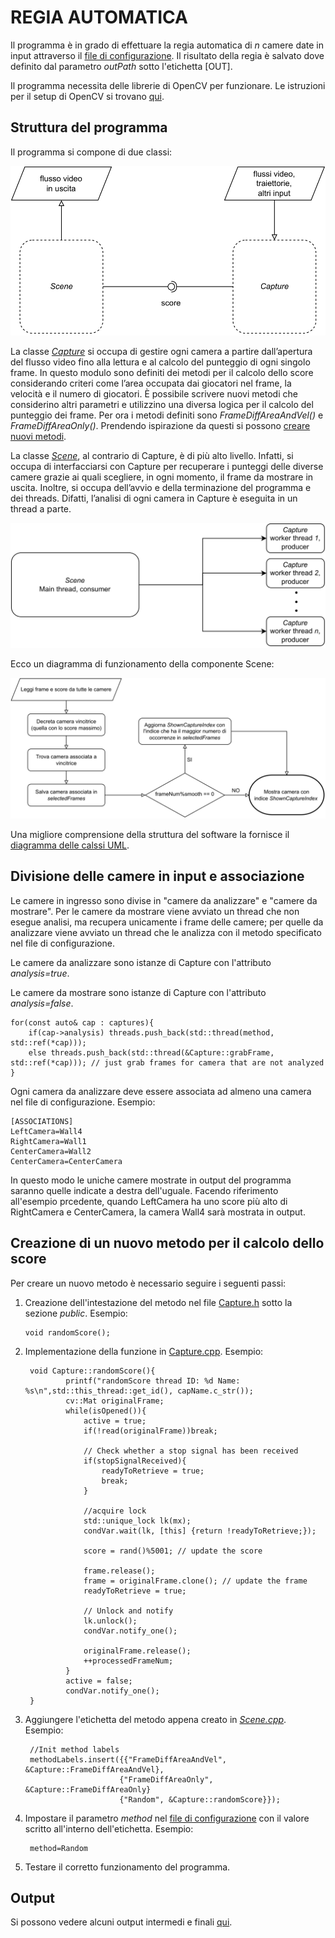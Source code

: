 # REGIA AUTOMATICA
Il programma è in grado di effettuare la regia automatica di *n* camere date in input attraverso il [file di configurazione](./scene.conf). 
Il risultato della regia è salvato dove definito dal parametro *outPath* sotto l'etichetta [OUT].

Il programma necessita delle librerie di OpenCV per funzionare. Le istruzioni per il setup di OpenCV si trovano [qui](./workspace%20configuration/VScode_configurations_c%2B%2B_and_OpenCV.md).

## Struttura del programma

Il programma si compone di due classi:

![](./diagrams/macrostruttura.svg)

La classe [*Capture*](./src/capture.h) si occupa di gestire ogni camera a partire dall’apertura del flusso video
fino alla lettura e al calcolo del punteggio di ogni singolo frame. In questo modulo sono definiti dei
metodi per il calcolo dello score considerando criteri come l’area occupata dai giocatori nel frame, la
velocità e il numero di giocatori. È possibile scrivere nuovi metodi che considerino altri parametri e
utilizzino una diversa logica per il calcolo del punteggio dei frame. Per ora i metodi definiti sono *FrameDiffAreaAndVel()* e *FrameDiffAreaOnly()*. Prendendo ispirazione da questi si possono [creare nuovi metodi](#creazione-di-un-nuovo-metodo-per-il-calcolo-dello-score).

La classe [*Scene*](./src/scene.h), al contrario di Capture, è di più alto livello. Infatti, si occupa di interfacciarsi
con Capture per recuperare i punteggi delle diverse camere grazie ai quali scegliere, in ogni momento,
il frame da mostrare in uscita. Inoltre, si occupa dell’avvio e della terminazione del programma e
dei threads. Difatti, l’analisi di ogni camera in Capture è eseguita in un thread a parte. 

![](./diagrams/thread.svg)

Ecco un diagramma di funzionamento della componente Scene:

![](./diagrams/flussoScene.svg)

Una migliore comprensione della struttura del software la fornisce il [diagramma delle calssi UML](./diagrams/uml.pdf).

## Divisione delle camere in input e associazione

Le camere in ingresso sono divise in "camere da analizzare" e "camere da mostrare". Per le camere da mostrare viene avviato un thread che non esegue analisi, ma recupera unicamente i frame delle camere; per quelle da analizzare viene avviato un thread che le analizza con il metodo specificato nel file di configurazione.

Le camere da analizzare sono istanze di Capture con l'attributo *analysis=true*.

Le camere da mostrare sono istanze di Capture con l'attributo *analysis=false*.

    for(const auto& cap : captures){
        if(cap->analysis) threads.push_back(std::thread(method, std::ref(*cap)));
        else threads.push_back(std::thread(&Capture::grabFrame, std::ref(*cap))); // just grab frames for camera that are not analyzed
    }

Ogni camera da analizzare deve essere associata ad almeno una camera nel file di configurazione. Esempio:

    [ASSOCIATIONS]
    LeftCamera=Wall4
    RightCamera=Wall1
    CenterCamera=Wall2
    CenterCamera=CenterCamera

In questo modo le uniche camere mostrate in output del programma saranno quelle indicate a destra dell'uguale. Facendo riferimento all'esempio prcedente, quando LeftCamera ha uno score più alto di RightCamera e CenterCamera, la camera Wall4 sarà mostrata in output.

## Creazione di un nuovo metodo per il calcolo dello score

Per creare un nuovo metodo è necessario seguire i seguenti passi:

 1. Creazione dell'intestazione del metodo nel file [Capture.h](./src/capture.h) sotto la sezione *public*. Esempio:
    
        void randomScore();

2. Implementazione della funzione in [Capture.cpp](./src/capture.cpp). Esempio:

        void Capture::randomScore(){
                printf("randomScore thread ID: %d Name: %s\n",std::this_thread::get_id(), capName.c_str());
                cv::Mat originalFrame;
                while(isOpened()){
                    active = true;
                    if(!read(originalFrame))break;
                    
                    // Check whether a stop signal has been received
                    if(stopSignalReceived){
                        readyToRetrieve = true;
                        break;
                    }
                  
                    //acquire lock
                    std::unique_lock lk(mx);
                    condVar.wait(lk, [this] {return !readyToRetrieve;});
                    
                    score = rand()%5001; // update the score

                    frame.release();
                    frame = originalFrame.clone(); // update the frame
                    readyToRetrieve = true;
                    
                    // Unlock and notify
                    lk.unlock();
                    condVar.notify_one();
                    
                    originalFrame.release();
                    ++processedFrameNum;
                }
                active = false;
                condVar.notify_one();
        }

3. Aggiungere l'etichetta del metodo appena creato in [*Scene.cpp*](./src/scene.cpp). Esempio:

        //Init method labels
        methodLabels.insert({{"FrameDiffAreaAndVel", &Capture::FrameDiffAreaAndVel},
                            {"FrameDiffAreaOnly", &Capture::FrameDiffAreaOnly}
                            {"Random", &Capture::randomScore}});

4. Impostare il parametro *method* nel [file di configurazione](./scene.conf) con il valore scritto all'interno dell'etichetta. Esempio:

        method=Random

5. Testare il corretto funzionamento del programma.

 ## Output

 Si possono vedere alcuni output intermedi e finali [qui](https://drive.google.com/drive/folders/1LuKnDUDkjfy2jBLMzWWTT03MRcdG15KO?usp=share_link).